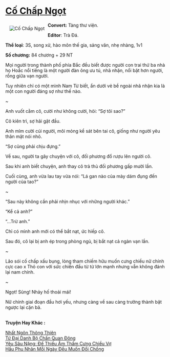 <a href="https://utruyen.com/truyen/co-chap-ngot/19088/" title="Cố Chấp Ngọt"><h1>Cố Chấp Ngọt</h1></a><div style="display:table"><img align="right" style="float: left; padding: 10px;" src="https://utruyen.com/images/story/200x260/co-chap-ngot.jpg" alt="Cố Chấp Ngọt"><b>Convert:</b> Tàng thư viện.<p></p><b>Editor</b>: Trà Đá.<p></p><b>Thể loại</b>: 3S, song xử, hào môn thế gia, sảng văn, nhẹ nhàng, 1v1<p></p><b>Số chương:</b> 84 chương + 29 NT<p></p>Mọi người trong thành phố phía Bắc đều biết được người con trai thứ ba nhà họ Hoắc nổi tiếng là một người đàn ông ưu tú, nhã nhặn, nổi bật hơn người, rồng giữa vạn người.<p></p>Tuy nhiên chỉ có một mình Nam Từ biết, ẩn dưới vẻ bề ngoài nhã nhặn kia là một con người đáng sợ như thế nào.<p></p>~<p></p>Anh vuốt cằm cô, cười như không cười, hỏi: “Sợ tôi sao?”<p></p>Cô kiên trì, sợ hãi gật đầu.<p></p>Anh mỉm cười cúi người, môi mỏng kề sát bên tai cô, giống như người yêu thân mật nói nhỏ.<p></p>“Sợ cũng phải chịu đựng.”<p></p>Về sau, người ta gây chuyện với cô, đối phương đổ rượu lên người cô.<p></p>Sau khi anh biết chuyện, anh thay cô trả thù đối phương gấp mười lần.<p></p>Cuối cùng, anh vừa lau tay vừa nói: “Lá gan nào của mày dám đụng đến người của tao?”<p></p>~<p></p>“Sau này không cần phải nhịn nhục với những người khác.”<p></p>“Kể cả anh?”<p></p>“…Trừ anh.”<p></p>Chỉ có mình anh mới có thể bắt nạt, ức hiếp cô.<p></p>Sau đó, cô lại bị anh ép trong phòng ngủ, bị bắt nạt cả ngàn vạn lần.<p></p>~<p></p>Lão sói cố chấp xấu bụng, lòng tham chiếm hữu muốn cưng chiều nữ chính cực cao x Thỏ con với sức chiến đấu từ từ lớn mạnh nhưng vẫn không đánh lại nam chính.<p></p>~<p></p>Ngọt! Sủng! Nhảy hố thoải mái!<p></p>Nữ chính giai đoạn đầu hơi yếu, nhưng càng về sau càng trưởng thành bật ngược lại cặn bã.</div><p><br><b>Truyện Hay Khác :</b></p><a href="https://utruyen.com/truyen/nhat-ngon-thong-thien/17577/" alt="Nhất Ngôn Thông Thiên">Nhất Ngôn Thông Thiên</a><br/><a href="https://truyenngontinhay.wordpress.com/2019/10/03/tu-dai-danh-bo-chan-quan-dong/" alt="Tứ Đại Danh Bộ Chấn Quan Đông">Tứ Đại Danh Bộ Chấn Quan Đông</a><br/><a href="https://github.com/quanluxury/ngontinhhot/tree/master/truyenhay/18478/" alt="Yêu Sâu Nặng: Đế Thiếu Âm Thầm Cưng Chiều Vợ">Yêu Sâu Nặng: Đế Thiếu Âm Thầm Cưng Chiều Vợ</a><br/><a href="https://truyenngontinhay.wordpress.com/2019/10/03/hau-phu-nhan-moi-ngay-deu-muon-doi-chong/" alt="Hầu Phu Nhân Mỗi Ngày Đều Muốn Đổi Chồng">Hầu Phu Nhân Mỗi Ngày Đều Muốn Đổi Chồng</a><br/>